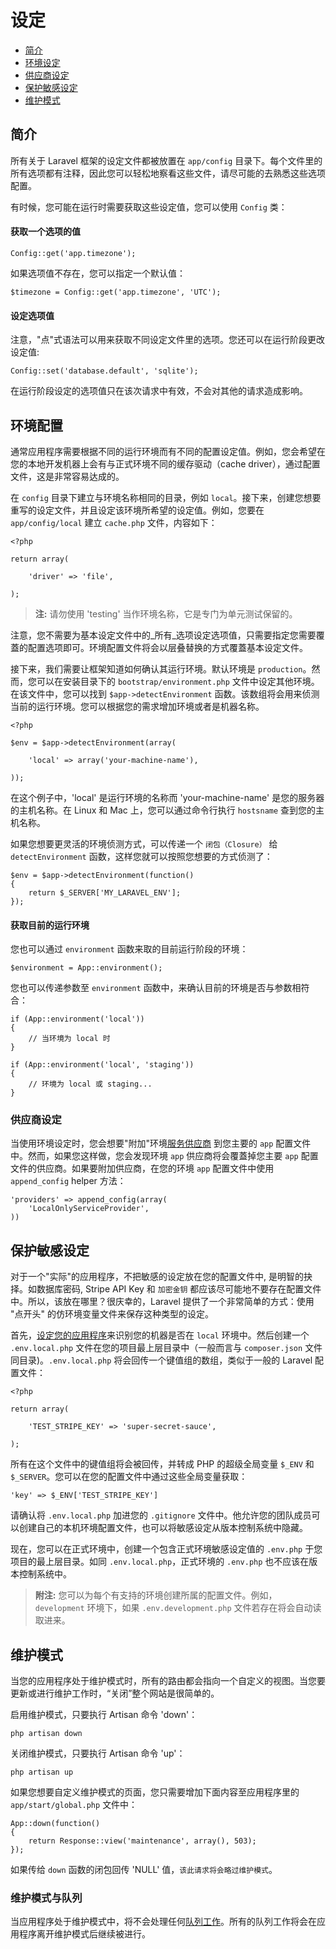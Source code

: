 # 设定

- [简介](#introduction)
- [环境设定](#environment-configuration)
- [供应商设定](#provider-configuration)
- [保护敏感设定](#protecting-sensitive-configuration)
- [维护模式](#maintenance-mode)

<a name="introduction"></a>
## 简介

所有关于 Laravel 框架的设定文件都被放置在 `app/config` 目录下。每个文件里的所有选项都有注释，因此您可以轻松地察看这些文件，请尽可能的去熟悉这些选项配置。

有时候，您可能在运行时需要获取这些设定值，您可以使用 `Config` 类：

#### 获取一个选项的值

	Config::get('app.timezone');

如果选项值不存在，您可以指定一个默认值：

	$timezone = Config::get('app.timezone', 'UTC');

#### 设定选项值

注意，"点"式语法可以用来获取不同设定文件里的选项。您还可以在运行阶段更改设定值:

	Config::set('database.default', 'sqlite');

在运行阶段设定的选项值只在该次请求中有效，不会对其他的请求造成影响。

<a name="environment-configuration"></a>
## 环境配置
通常应用程序需要根据不同的运行环境而有不同的配置设定值。例如，您会希望在您的本地开发机器上会有与正式环境不同的缓存驱动（cache driver），通过配置文件，这是非常容易达成的。

在 `config` 目录下建立与环境名称相同的目录，例如 `local`。接下来，创建您想要重写的设定文件，并且设定该环境所希望的设定值。例如，您要在 `app/config/local` 建立 `cache.php` 文件，内容如下：

	<?php

	return array(

		'driver' => 'file',

	);

> **注:** 请勿使用 'testing' 当作环境名称，它是专门为单元测试保留的。

注意，您不需要为基本设定文件中的_所有_选项设定选项值，只需要指定您需要覆蓋的配置选项即可。环境配置文件将会以层叠替换的方式覆蓋基本设定文件。

接下来，我们需要让框架知道如何确认其运行环境。默认环境是 `production`。然而，您可以在安装目录下的 `bootstrap/environment.php` 文件中设定其他环境。在该文件中，您可以找到 `$app->detectEnvironment` 函数。该数组将会用来侦测当前的运行环境。您可以根据您的需求增加环境或者是机器名称。

    <?php

    $env = $app->detectEnvironment(array(

        'local' => array('your-machine-name'),

    ));

在这个例子中，'local' 是运行环境的名称而 'your-machine-name' 是您的服务器的主机名称。在 Linux 和 Mac 上，您可以通过命令行执行 `hostsname` 查到您的主机名称。

如果您想要更灵活的环境侦测方式，可以传递一个 `闭包（Closure）` 给 `detectEnvironment` 函数，这样您就可以按照您想要的方式侦测了：

	$env = $app->detectEnvironment(function()
	{
		return $_SERVER['MY_LARAVEL_ENV'];
	});

#### 获取目前的运行环境

您也可以通过 `environment` 函数来取的目前运行阶段的环境：

	$environment = App::environment();

您也可以传递参数至 `environment` 函数中，来确认目前的环境是否与参数相符合：

	if (App::environment('local'))
	{
		// 当环境为 local 时
	}

	if (App::environment('local', 'staging'))
	{
		// 环境为 local 或 staging...
	}

<a name="provider-configuration"></a>
### 供应商设定

当使用环境设定时，您会想要"附加"环境[服务供应商](/docs/ioc#service-providers) 到您主要的 `app` 配置文件中。然而，如果您这样做，您会发现环境 `app` 供应商将会覆蓋掉您主要 `app` 配置文件的供应商。如果要附加供应商，在您的环境 `app` 配置文件中使用 `append_config` helper 方法：

	'providers' => append_config(array(
		'LocalOnlyServiceProvider',
	))

<a name="protecting-sensitive-configuration"></a>
## 保护敏感设定

对于一个"实际"的应用程序，不把敏感的设定放在您的配置文件中, 是明智的抉择。如数据库密码, Stripe API Key 和 `加密金钥` 都应该尽可能地不要存在配置文件中。所以，该放在哪里？很庆幸的，Laravel 提供了一个非常简单的方式：使用 "点开头" 的仿环境变量文件来保存这种类型的设定。

首先，[设定您的应用程序](/docs/configuration#environment-configuration)来识别您的机器是否在 `local` 环境中。然后创建一个 `.env.local.php` 文件在您的项目最上层目录中（一般而言与 `composer.json` 文件同目录)。`.env.local.php` 将会回传一个键值组的数组，类似于一般的 Laravel 配置文件：

	<?php

	return array(

		'TEST_STRIPE_KEY' => 'super-secret-sauce',

	);


所有在这个文件中的键值组将会被回传，并转成 PHP 的超级全局变量 `$_ENV` 和 `$_SERVER`。您可以在您的配置文件中通过这些全局变量获取：

	'key' => $_ENV['TEST_STRIPE_KEY']

请确认将 `.env.local.php` 加进您的 `.gitignore` 文件中。他允许您的团队成员可以创建自己的本机环境配置文件，也可以将敏感设定从版本控制系统中隐藏。

现在，您可以在正式环境中，创建一个包含正式环境敏感设定值的 `.env.php` 于您项目的最上层目录。如同 `.env.local.php`，正式环境的 `.env.php` 也不应该在版本控制系统中。

> **附注:** 您可以为每个有支持的环境创建所属的配置文件。例如，`development` 环境下，如果 `.env.development.php` 文件若存在将会自动读取进来。

<a name="maintenance-mode"></a>
## 维护模式

当您的应用程序处于维护模式时，所有的路由都会指向一个自定义的视图。当您要更新或进行维护工作时，“关闭”整个网站是很简单的。

启用维护模式，只要执行 Artisan 命令 'down'：

	php artisan down

关闭维护模式，只要执行 Artisan 命令 'up'：

	php artisan up

如果您想要自定义维护模式的页面，您只需要增加下面内容至应用程序里的 `app/start/global.php` 文件中：

	App::down(function()
	{
		return Response::view('maintenance', array(), 503);
	});

如果传给 `down` 函数的闭包回传 'NULL' 值，`该此请求将会略过维护模式`。

### 维护模式与队列

当应用程序处于维护模式中，将不会处理任何[队列工作](/docs/queues)。所有的队列工作将会在应用程序离开维护模式后继续被进行。